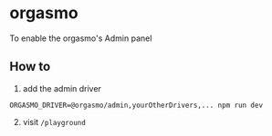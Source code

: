 # orgasmo

To enable the orgasmo's Admin panel

## How to

1. add the admin driver

```
ORGASMO_DRIVER=@orgasmo/admin,yourOtherDrivers,... npm run dev
```

2. visit `/playground`
